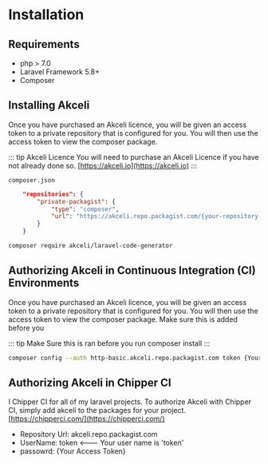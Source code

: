 # Installation

## Requirements

* php > 7.0
* Laravel Framework 5.8+
* Composer

## Installing Akceli

Once you have purchased an Akceli licence, you will be given an access token to a private repository that is configured for you.
You will then use the access token to view the composer package.

::: tip Akceli Licence
You will need to purchase an Akceli Licence if you have not already done so.
[https://akceli.io](https://akceli.io)
:::


`composer.json`
``` json  composer.json
    "repositories": {
        "private-packagist": {
            "type": "composer",
            "url": "https://akceli.repo.packagist.com/{your-repository-name-goes-here}/"
        }
    }
```

``` sh
composer require akceli/laravel-code-generator
```

## Authorizing Akceli in Continuous Integration (CI) Environments

Once you have purchased an Akceli licence, you will be given an access token to a private repository that is configured for you.
You will then use the access token to view the composer package. Make sure this is added before you 

::: tip
Make Sure this is ran before you run composer install
:::

``` sh
composer config --auth http-basic.akceli.repo.packagist.com token {Your Access Token}
```

## Authorizing Akceli in Chipper CI

I Chipper CI for all of my laravel projects.  To authorize Akceli with Chipper CI, simply add akceli to the packages for your project.
[https://chipperci.com/](https://chipperci.com/)

* Repository Url: akceli.repo.packagist.com
* UserName: token  <--- Your user name is 'token'
* passowrd: {Your Access Token}


